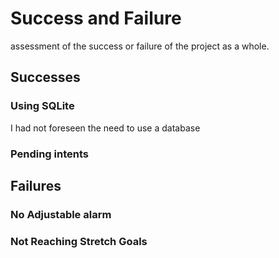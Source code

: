 # Success and Failure
assessment of the success or failure of the project as a whole.

## Successes

### Using SQLite

I had not foreseen the need to use a database

### Pending intents

## Failures

### No Adjustable alarm

### Not Reaching Stretch Goals
